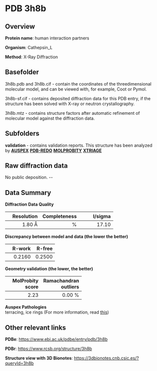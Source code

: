 # PDB 3h8b

## Overview

**Protein name**: human interaction partners

**Organism**: Cathepsin_L

**Method**: X-Ray Diffraction

## Basefolder

3h8b.pdb and 3h8b.cif - contain the coordinates of the threedimensional molecular model, and can be viewed with, for example, Coot or Pymol.

3h8b-sf.cif - contains deposited diffraction data for this PDB entry, if the structure has been solved with X-ray or neutron crystallography.

3h8b.mtz - contains structure factors after automatic refinement of molecular model against the diffraction data.

## Subfolders





**validation** - contains validation reports. This structure has been analyzed by [**AUSPEX**](https://github.com/thorn-lab/coronavirus_structural_task_force/tree/master/pdb/human_interaction_partners/Cathepsin_L/3h8b/validation/auspex) [**PDB-REDO**](https://github.com/thorn-lab/coronavirus_structural_task_force/tree/master/pdb/human_interaction_partners/Cathepsin_L/3h8b/validation/pdb-redo) [**MOLPROBITY**](https://github.com/thorn-lab/coronavirus_structural_task_force/tree/master/pdb/human_interaction_partners/Cathepsin_L/3h8b/validation/molprobity) [**XTRIAGE**](https://github.com/thorn-lab/coronavirus_structural_task_force/blob/master/pdb/human_interaction_partners/Cathepsin_L/3h8b/validation/Xtriage_output.log) 

## Raw diffraction data

No public deposition. --<br> 

## Data Summary
**Diffraction Data Quality**

|   | Resolution | Completeness| I/sigma |
|---|-------------:|----------------:|--------------:|
|   |1.80 Å|      %|<img width=50/>17.10|

**Discrepancy between model and data (the lower the better)**

|   | **R-work**| **R-free**   
|---|-------------:|----------------:|           
||  0.2160|  0.2500|

**Geometry validation (the lower, the better)**

|   |**MolProbity<br>score**| **Ramachandran<br>outliers** 
|---|-------------:|----------------:|
||  2.23|  0.00 %|

**Auspex Pathologies**<br> terracing, ice rings (For more information, read [this](https://github.com/thorn-lab/coronavirus_structural_task_force/blob/master/pdb/human_interaction_partners/Cathepsin_L/3h8b/validation/auspex/3h8b_auspex_comments.txt))

 



## Other relevant links 
**PDBe**:  https://www.ebi.ac.uk/pdbe/entry/pdb/3h8b
 
**PDBr**: https://www.rcsb.org/structure/3h8b 

**Structure view with 3D Bionotes**: https://3dbionotes.cnb.csic.es/?queryId=3h8b

